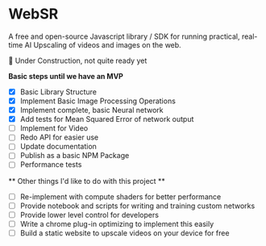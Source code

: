 # WebSR

A free and open-source Javascript library / SDK for running practical, real-time AI Upscaling of videos and images on the web.

🚧 Under Construction, not quite ready yet

**Basic steps until we have an MVP** 
- [x] Basic Library Structure
- [x] Implement Basic Image Processing Operations
- [x] Implement complete, basic Neural network
- [x] Add tests for Mean Squared Error of network output
- [ ] Implement for Video
- [ ] Redo API for easier use
- [ ] Update documentation
- [ ] Publish as a basic NPM Package
- [ ] Performance tests

** Other things I'd like to do with this project **
- [ ] Re-implement with compute shaders for better performance
- [ ] Provide notebook and scripts for writing and training custom networks
- [ ] Provide lower level control for developers
- [ ] Write a chrome plug-in optimizing to implement this easily
- [ ] Build a static website to upscale videos on your device for free
